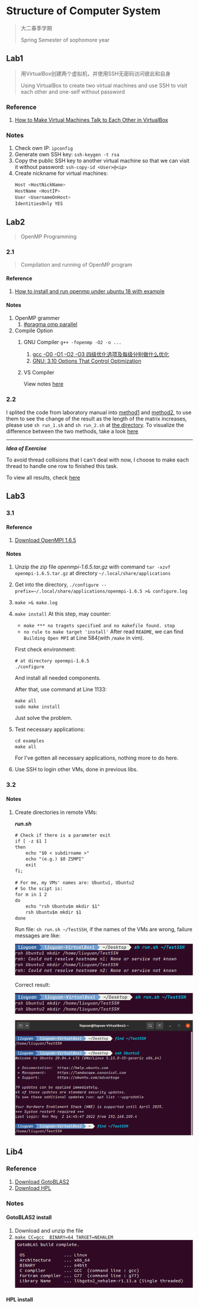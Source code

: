 # Structure of Computer System

> 大二春季学期
>
> Spring Semester of sophomore year

## Lab1

> 用VirtualBox创建两个虚拟机，并使用SSH无密码访问彼此和自身
>
> Using VirtualBox to create two virtual machines and use SSH to visit each other and one-self without password

### Reference

1. [How to Make Virtual Machines Talk to Each Other in VirtualBox](https://www.youtube.com/watch?v=vReAkOq-59I)

### Notes

1. Check own IP: `ipconfig`
2. Generate own SSH key: `ssh-keygen -t rsa`
3. Copy the public SSH key to another virtual machine so that we can visit it without password: `ssh-copy-id <User>@<ip>`
4. Create nickname for virtual machines:
   ```bash
   Host <HostNickName>
   HostName <HostIP>
   User <UsernameOnHost>
   IdentitiesOnly YES
   ```

## Lab2

> OpenMP Programming

### 2.1

> Compilation and running of OpenMP program

#### Reference 

1. [How to install and run openmp under ubuntu 18 with example](https://www.youtube.com/watch?v=5cVU4MKsvqU)

#### Notes

1. OpenMP grammer
	1. [#pragma omp parallel](https://www.ibm.com/docs/en/zos/2.2.0?topic=SSLTBW_2.2.0/com.ibm.zos.v2r2.cbclx01/prag_omp_parallel.htm)
2. Compile Option
	1. GNU Compiler
		`g++ -fopenmp -O2 -o ...`

		1. [gcc -O0 -O1 -O2 -O3 四级优化选项及每级分别做什么优化](https://blog.csdn.net/qq_31108501/article/details/51842166#:~:text=%2DO2%EF%BC%9A%20%E6%98%AF%E6%AF%94O1%E6%9B%B4,%E7%94%9F%E6%88%90%E4%BB%A3%E7%A0%81%E7%9A%84%E6%89%A7%E8%A1%8C%E6%95%88%E7%8E%87%E3%80%82)
		2. [GNU: 3.10 Options That Control Optimization](https://gcc.gnu.org/onlinedocs/gcc-3.4.6/gcc/Optimize-Options.html#Optimize-Options)

	2. VS Compiler
		
		View notes [here](./2_Lib2/2.1/Q1.cpp)

### 2.2

I splited the code from laboratory manual into [method1](./2_Lib2/2.2/method1.cpp) and [method2](./2_Lib2/2.2/method2.cpp), to use them to see the change of the result as the length of the matrix increases, please use `sh run_1.sh` and `sh run_2.sh` at [the directory](./2_Lib2/2.2). To visualize the difference between the two methods, take a look [here](./2_Lib2/2.2/result.xls)

******

***Idea of Exercise***

To avoid thread collisions that I can't deal with now, I choose to make each thread to handle one row to finished this task. 

To view all results, check [here](./2_Lib2/2.2/practice)

## Lab3

### 3.1

#### Reference

1.	[Download OpenMPI 1.6.5](https://www.open-mpi.org/software/ompi/v1.6)

#### Notes

1. Unzip the zip file *openmpi-1.6.5.tar.gz* with command `tar -xzvf openmpi-1.6.5.tar.gz` at directory `~/.local/share/applications`
2. Get into the directory, `./configure --prefix=~/.local/share/applications/openmpi-1.6.5 >& configure.log`
3. `make >& make.log`
4. `make install`
    At this step, may counter:
    +	`make *** no tragets specified and no makefile found. stop`
    +	`no rule to make target 'install'`
    After read `README`, we can find `Building Open MPI` at Line 584(with `/make` in vim). 

	First check environment:
	```
	# at directory openmpi-1.6.5
	./configure

	```
	And install all needed components.

	After that, use command at Line 1133:
    ```shell
    make all
    sudo make install
    ```
    Just solve the problem.
5. Test necessary applications: 
    ```shell
    cd examples
    make all
    ```
    For I've gotten all necessary applications, nothing more to do here.
6. Use SSH to login other VMs, done in previous libs.

### 3.2

#### Notes

1.	Create directories in remote VMs:

	***run.sh***
	```shell
	# Check if there is a parameter exit
	if [ -z $1 ]
	then
		echo "$0 < subdirname >"
		echo "(e.g.) $0 ZSMPI"
		exit
	fi;
	
	# For me, my VMs' names are: Ubuntu1, Ubuntu2
	# So the scipt is:
	for m in 1 2
	do
		echo "rsh Ubuntu$m mkdir $1"
		rsh Ubuntu$m mkdir $1
	done
	```
	
	Run file: `sh run.sh ~/TestSSH`, if the names of the VMs are wrong, failure messages are like:

	![wrong Virtusl Machine name](README.assets/Lib3.2_WrongVMName.png)

	Correct result:
	
	![Run Result](README.assets/Lib3.2_CorrectVMName.png)
	
	![image-20220502145721250](README.assets/Lib3.2_Result.png)

## Lib4

### Reference

1.	[Download GotoBLAS2](https://www.tacc.utexas.edu/research-development/tacc-software/gotoblas2)
2.	[Download HPL](http://www.netlib.org/benchmark/hpl/hpl-2.1.tar.gz)

### Notes

#### GotoBLAS2 install

1.	Download and unzip the file
2.	`make CC=gcc  BINARY=64 TARGET=NEHALEM`
	![build finished](./README.assets/Lib4_GotoBLAS_build.png)

####  HPL install


